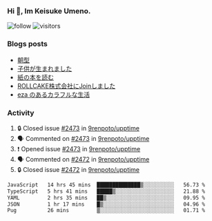 ### Hi 👋, Im Keisuke Umeno.

<!--
**9renpoto/9renpoto** is a ✨ _special_ ✨ repository because its `README.md` (this file) appears on your GitHub profile.

Here are some ideas to get you started:

- 🔭 I’m currently working on ...
- 🌱 I’m currently learning ...
- 👯 I’m looking to collaborate on ...
- 🤔 I’m looking for help with ...
- 💬 Ask me about ...
- 📫 How to reach me: ...
- 😄 Pronouns: ...
- ⚡ Fun fact: ...
-->

![follow](https://img.shields.io/github/followers/9renpoto?label=Follow&style=social)
![visitors](https://komarev.com/ghpvc/?username=9renpoto&label=Profile%20views&color=0e75b6&style=flat)

### Blogs posts

<!-- BLOG-POST-LIST:START -->
- [朝型](https://9renpoto.win/entry/2024/05/29/im-an-early)
- [子供が生まれました](https://9renpoto.win/entry/2024/04/18/hello-world)
- [紙の本を読む](https://9renpoto.win/entry/2024/02/25/reading-papar-book)
- [ROLLCAKE株式会社にJoinしました](https://9renpoto.win/entry/2024/02/11/join)
- [eza のあるカラフルな生活](https://9renpoto.win/entry/2024/02/01/eza)
<!-- BLOG-POST-LIST:END -->

### Activity

<!--START_SECTION:activity-->
1. 🔒 Closed issue [#2473](https://github.com/9renpoto/upptime/issues/2473) in [9renpoto/upptime](https://github.com/9renpoto/upptime)
2. 🗣 Commented on [#2473](https://github.com/9renpoto/upptime/issues/2473#issuecomment-2198375099) in [9renpoto/upptime](https://github.com/9renpoto/upptime)
3. ❗ Opened issue [#2473](https://github.com/9renpoto/upptime/issues/2473) in [9renpoto/upptime](https://github.com/9renpoto/upptime)
4. 🗣 Commented on [#2472](https://github.com/9renpoto/upptime/issues/2472#issuecomment-2198371075) in [9renpoto/upptime](https://github.com/9renpoto/upptime)
5. 🔒 Closed issue [#2472](https://github.com/9renpoto/upptime/issues/2472) in [9renpoto/upptime](https://github.com/9renpoto/upptime)
<!--END_SECTION:activity-->

<!--START_SECTION:waka-->

```txt
JavaScript   14 hrs 45 mins  ██████████████▒░░░░░░░░░░   56.73 %
TypeScript   5 hrs 41 mins   █████▒░░░░░░░░░░░░░░░░░░░   21.88 %
YAML         2 hrs 35 mins   ██▒░░░░░░░░░░░░░░░░░░░░░░   09.95 %
JSON         1 hr 17 mins    █▒░░░░░░░░░░░░░░░░░░░░░░░   04.96 %
Pug          26 mins         ▒░░░░░░░░░░░░░░░░░░░░░░░░   01.71 %
```

<!--END_SECTION:waka-->
